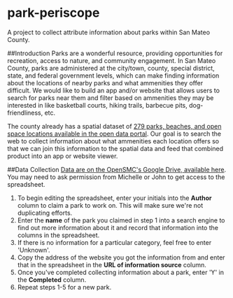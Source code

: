 # park-periscope
A project to collect attribute information about parks within San Mateo County.

##Introduction
Parks are a wonderful resource, providing opportunities for recreation, access to nature, and community engagement. In San Mateo County, parks
are administered at the city/town, county, special district, state, and federal government levels, which can make finding information
about the locations of nearby parks and what ammenities they offer difficult. We would like to build an app and/or website
that allows users to search for parks near them and filter based on ammenities they may be interested in like basketball courts,
hiking trails, barbecue pits, dog-friendliness, etc. 

The county already has a spatial dataset of [279 parks, beaches, and open space locations available in the open data portal](https://data.smcgov.org/Environment/Parks-Beaches-and-Open-Spaces/mrrx-thc2).
Our goal is to search the web to collect information about what ammenities each location offers so that we can join this information to the 
spatial data and feed that combined product into an app or website viewer. 

##Data Collection
[Data are on the OpenSMC's Google Drive, available here](https://docs.google.com/spreadsheets/d/1uEU9u3w0Bq6aUbLdGnvk3t_Omfi_iyWRJRXPiobJVww/edit#gid=0). 
You may need to ask permission from Michelle or John to get access to the spreadsheet.

1. To begin editing the spreadsheet, enter your initials into the **Author** column to claim a park to work on. This will make sure we're not
duplicating efforts. 
2. Enter the **name** of the park you claimed in step 1 into a search engine to find out more information about it and record that information
into the columns in the spreadsheet. 
3. If there is no information for a particular category, feel free to enter 'Unknown'.
4. Copy the address of the website you got the information from and enter that in the spreadsheet in the **URL of information source** column. 
5. Once you've completed collecting information about a park, enter 'Y' in the **Completed** column. 
6. Repeat steps 1-5 for a new park. 